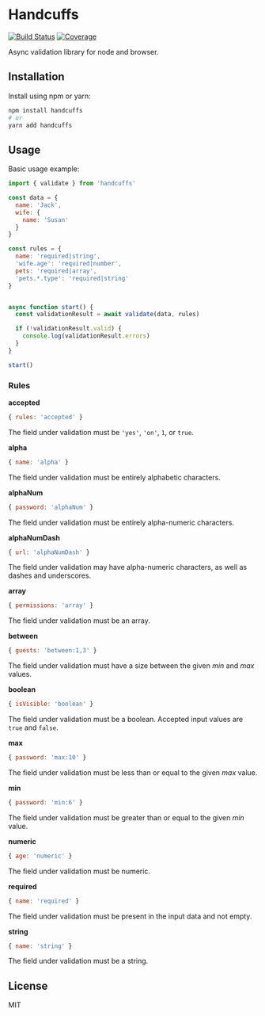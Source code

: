 # Handcuffs

[![Build Status](https://travis-ci.org/VladShcherbin/handcuffs.svg?branch=master)](https://travis-ci.org/VladShcherbin/handcuffs)
[![Coverage](https://codecov.io/gh/VladShcherbin/handcuffs/branch/master/graph/badge.svg)](https://codecov.io/gh/VladShcherbin/handcuffs)

Async validation library for node and browser.

## Installation

Install using npm or yarn:

```bash
npm install handcuffs
# or
yarn add handcuffs
```

## Usage

Basic usage example:

```js
import { validate } from 'handcuffs'

const data = {
  name: 'Jack',
  wife: {
    name: 'Susan'
  }
}

const rules = {
  name: 'required|string',
  'wife.age': 'required|number',
  pets: 'required|array',
  'pets.*.type': 'required|string'
}


async function start() {
  const validationResult = await validate(data, rules)

  if (!validationResult.valid) {
    console.log(validationResult.errors)
  }
}

start()
```

### Rules

**accepted**

```js
{ rules: 'accepted' }
```

The field under validation must be `'yes'`, `'on'`, `1`, or `true`.

**alpha**

```js
{ name: 'alpha' }
```

The field under validation must be entirely alphabetic characters.

**alphaNum**

```js
{ password: 'alphaNum' }
```

The field under validation must be entirely alpha-numeric characters.

**alphaNumDash**

```js
{ url: 'alphaNumDash' }
```

The field under validation may have alpha-numeric characters, as well as dashes and underscores.

**array**

```js
{ permissions: 'array' }
```

The field under validation must be an array.

**between**

```js
{ guests: 'between:1,3' }
```

The field under validation must have a size between the given *min* and *max* values.

**boolean**

```js
{ isVisible: 'boolean' }
```

The field under validation must be a boolean. Accepted input values are `true` and `false`.

**max**

```js
{ password: 'max:10' }
```

The field under validation must be less than or equal to the given *max* value.

**min**

```js
{ password: 'min:6' }
```

The field under validation must be greater than or equal to the given *min* value.

**numeric**

```js
{ age: 'numeric' }
```

The field under validation must be numeric.

**required**

```js
{ name: 'required' }
```

The field under validation must be present in the input data and not empty.

**string**

```js
{ name: 'string' }
```

The field under validation must be a string.

## License

MIT
